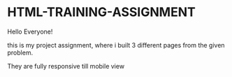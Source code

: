 # HTML-TRAINING-ASSIGNMENT
Hello Everyone!

this is my project assignment, where i built 3 different pages from the given problem.

They are fully responsive till mobile view

